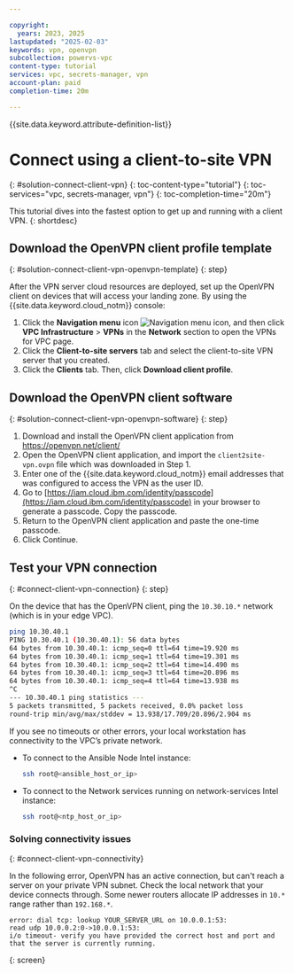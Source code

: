 ```yaml
---

copyright:
  years: 2023, 2025
lastupdated: "2025-02-03"
keywords: vpn, openvpn
subcollection: powervs-vpc
content-type: tutorial
services: vpc, secrets-manager, vpn
account-plan: paid
completion-time: 20m

---
```


{{site.data.keyword.attribute-definition-list}}

# Connect using a client-to-site VPN
{: #solution-connect-client-vpn}
{: toc-content-type="tutorial"}
{: toc-services="vpc, secrets-manager, vpn"}
{: toc-completion-time="20m"}

This tutorial dives into the fastest option to get up and running with a client VPN.
{: shortdesc}


## Download the OpenVPN client profile template
{: #solution-connect-client-vpn-openvpn-template}
{: step}

After the VPN server cloud resources are deployed, set up the OpenVPN client on devices that will access your landing zone.
By using the {{site.data.keyword.cloud_notm}} console:
1. Click the **Navigation menu** icon ![Navigation menu icon](../icons/icon_hamburger.svg "Menu"), and then click **VPC Infrastructure** > **VPNs** in the **Network** section to open the VPNs for VPC page.
1. Click the **Client-to-site servers** tab and select the client-to-site VPN server that you created.
1. Click the **Clients** tab. Then, click **Download client profile**.

## Download the OpenVPN client software
{: #solution-connect-client-vpn-openvpn-software}
{: step}

1.  Download and install the OpenVPN client application from https://openvpn.net/client/
1.  Open the OpenVPN client application, and import the `client2site-vpn.ovpn` file which was downloaded in Step 1.
1.  Enter one of the {{site.data.keyword.cloud_notm}} email addresses that was configured to access the VPN as the user ID.
1.  Go to [https://iam.cloud.ibm.com/identity/passcode](https://iam.cloud.ibm.com/identity/passcode) in your browser to generate a passcode. Copy the passcode.
1.  Return to the OpenVPN client application and paste the one-time passcode. 
1.  Click Continue.

## Test your VPN connection
{: #connect-client-vpn-connection}
{: step}

On the device that has the OpenVPN client, ping the `10.30.10.*` network (which is in your edge VPC).

```bash
ping 10.30.40.1
PING 10.30.40.1 (10.30.40.1): 56 data bytes
64 bytes from 10.30.40.1: icmp_seq=0 ttl=64 time=19.920 ms
64 bytes from 10.30.40.1: icmp_seq=1 ttl=64 time=19.301 ms
64 bytes from 10.30.40.1: icmp_seq=2 ttl=64 time=14.490 ms
64 bytes from 10.30.40.1: icmp_seq=3 ttl=64 time=20.896 ms
64 bytes from 10.30.40.1: icmp_seq=4 ttl=64 time=13.938 ms
^C
--- 10.30.40.1 ping statistics ---
5 packets transmitted, 5 packets received, 0.0% packet loss
round-trip min/avg/max/stddev = 13.938/17.709/20.896/2.904 ms
```

If you see no timeouts or other errors, your local workstation has connectivity to the VPC’s private network.

- To connect to the Ansible Node Intel instance:

    ```sh
    ssh root@<ansible_host_or_ip>
    ```

- To connect to the Network services running on network-services Intel instance:
    ```sh
    ssh root@<ntp_host_or_ip>
    ```

### Solving connectivity issues
{: #connect-client-vpn-connectivity}

In the following error, OpenVPN has an active connection, but can't reach a server on your private VPN subnet. Check the local network that your device connects through. Some newer routers allocate IP addresses in `10.*` range rather than `192.168.*`.

```text
error: dial tcp: lookup YOUR_SERVER_URL on 10.0.0.1:53:
read udp 10.0.0.2:0->10.0.0.1:53:
i/o timeout- verify you have provided the correct host and port and that the server is currently running.
```
{: screen}
